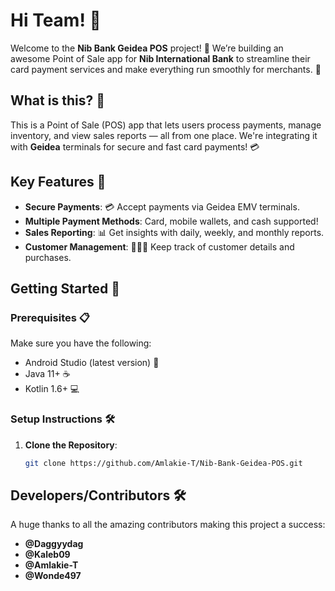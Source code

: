 # Hi Team! 👋

Welcome to the **Nib Bank Geidea POS** project! 🎉 We’re building an awesome Point of Sale app for **Nib International Bank** to streamline their card payment services and make everything run smoothly for merchants. 🚀

## What is this? 🤔

This is a Point of Sale (POS) app that lets users process payments, manage inventory, and view sales reports — all from one place. We're integrating it with **Geidea** terminals for secure and fast card payments! 💳

## Key Features 🌟

- **Secure Payments**: 💳 Accept payments via Geidea EMV terminals.
- **Multiple Payment Methods**: Card, mobile wallets, and cash supported!
- **Sales Reporting**: 📊 Get insights with daily, weekly, and monthly reports.
- **Customer Management**: 🧑‍🤝‍🧑 Keep track of customer details and purchases.

## Getting Started 🚀

### Prerequisites 📋

Make sure you have the following:

- Android Studio (latest version) 📱
- Java 11+ ☕
- Kotlin 1.6+ 💻

### Setup Instructions 🛠

1. **Clone the Repository**:
   ```bash
   git clone https://github.com/Amlakie-T/Nib-Bank-Geidea-POS.git

## Developers/Contributors 🛠
A huge thanks to all the amazing contributors making this project a success:
- **@Daggyydag**
- **@Kaleb09**
- **@Amlakie-T**
- **@Wonde497**
